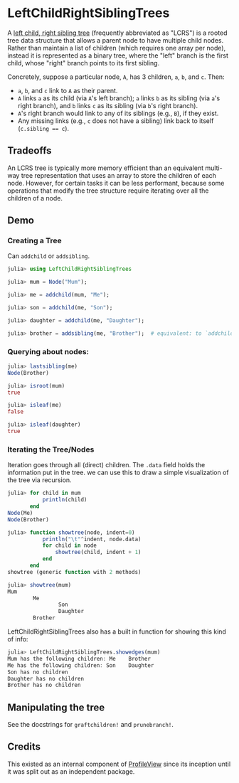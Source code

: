 # LeftChildRightSiblingTrees

A [left child, right sibling tree](https://en.wikipedia.org/wiki/Left-child_right-sibling_binary_tree)
(frequently abbreviated as "LCRS")
is a rooted tree data structure that allows a parent node to have multiple child nodes.
Rather than maintain a list of children (which requires one array per node),
instead it is represented as a binary tree, where the "left" branch is the first child,
whose "right" branch points to its first sibling.

Concretely, suppose a particular node, `A`, has 3 children, `a`, `b`, and `c`. Then:

- `a`, `b`, and `c` link to `A` as their parent.
- `A` links `a` as its child (via `A`'s left branch); `a` links `b` as its sibling
  (via `a`'s right branch), and `b` links `c` as its sibling (via `b`'s right branch).
- `A`'s right branch would link to any of its siblings (e.g., `B`), if they exist.
- Any missing links (e.g., `c` does not have a sibling) link back to itself
  (`c.sibling == c`).

## Tradeoffs

An LCRS tree is typically more memory efficient than an equivalent multi-way tree
representation that uses an array to store the children of each node.
However, for certain tasks it can be less performant, because some operations that modify
the tree structure require iterating over all the children of a node.

## Demo
### Creating a Tree

Can `addchild` or `addsibling`.
```julia
julia> using LeftChildRightSiblingTrees

julia> mum = Node("Mum");

julia> me = addchild(mum, "Me");

julia> son = addchild(me, "Son");

julia> daughter = addchild(me, "Daughter");

julia> brother = addsibling(me, "Brother");  # equivalent: to `addchild(mum, "Brother")`
```

### Querying about nodes:

```julia
julia> lastsibling(me)
Node(Brother)

julia> isroot(mum)
true

julia> isleaf(me)
false

julia> isleaf(daughter)
true
```

### Iterating the Tree/Nodes
Iteration goes through all (direct) children.
The `.data` field holds the information put in the tree.
we can use this to draw a simple visualization of the tree via recursion.

```julia
julia> for child in mum
           println(child)
       end
Node(Me)
Node(Brother)

julia> function showtree(node, indent=0)
           println("\t"^indent, node.data)
           for child in node
               showtree(child, indent + 1)
           end
       end
showtree (generic function with 2 methods)

julia> showtree(mum)
Mum
        Me
                Son
                Daughter
        Brother
```

LeftChildRightSiblingTrees also has a built in function for showing this kind of info:
```julia
julia> LeftChildRightSiblingTrees.showedges(mum)
Mum has the following children: Me    Brother
Me has the following children: Son    Daughter
Son has no children
Daughter has no children
Brother has no children
```

## Manipulating the tree

See the docstrings for `graftchildren!` and `prunebranch!`.

## Credits

This existed as an internal component of
[ProfileView](https://github.com/timholy/ProfileView.jl)
since its inception until it was split out as an independent package.
